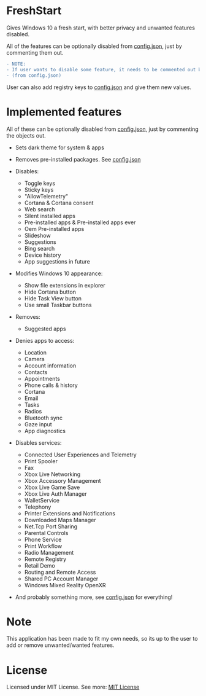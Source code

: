 # FreshStart
Gives Windows 10 a fresh start, with better privacy and unwanted features disabled.

All of the features can be optionally disabled from [config.json](https://github.com/JokkeeZ/FreshStart/blob/main/FreshStart/config.json), just by commenting them out.

```diff
- NOTE: 
- If user wants to disable some feature, it needs to be commented out before running the application!
- (from config.json)
```

User can also add registry keys to [config.json](https://github.com/JokkeeZ/FreshStart/blob/main/FreshStart/config.json#L69) and give them new values.

# Implemented features
All of these can be optionally disabled from [config.json](https://github.com/JokkeeZ/FreshStart/blob/main/FreshStart/config.json), just by commenting the objects out.

- Sets dark theme for system & apps
- Removes pre-installed packages. See [config.json](https://github.com/JokkeeZ/FreshStart/blob/main/FreshStart/config.json#L23)
  
- Disables:
  - Toggle keys
  - Sticky keys
  - "AllowTelemetry"
  - Cortana & Cortana consent
  - Web search
  - Silent installed apps
  - Pre-installed apps & Pre-installed apps ever
  - Oem Pre-installed apps
  - Slideshow
  - Suggestions
  - Bing search
  - Device history
  - App suggestions in future

- Modifies Windows 10 appearance:
  - Show file extensions in explorer
  - Hide Cortana button
  - Hide Task View button
  - Use small Taskbar buttons 

- Removes:
  - Suggested apps

- Denies apps to access:
  - Location
  - Camera
  - Account information
  - Contacts
  - Appointments
  - Phone calls & history
  - Cortana
  - Email
  - Tasks
  - Radios
  - Bluetooth sync
  - Gaze input
  - App diagnostics

- Disables services:
  - Connected User Experiences and Telemetry
  - Print Spooler
  - Fax
  - Xbox Live Networking
  - Xbox Accessory Management
  - Xbox Live Game Save
  - Xbox Live Auth Manager
  - WalletService
  - Telephony
  - Printer Extensions and Notifications
  - Downloaded Maps Manager
  - Net.Tcp Port Sharing
  - Parental Controls
  - Phone Service
  - Print Workflow
  - Radio Management
  - Remote Registry
  - Retail Demo
  - Routing and Remote Access
  - Shared PC Account Manager
  - Windows Mixed Reality OpenXR

- And probably something more, see [config.json](https://github.com/JokkeeZ/FreshStart/blob/main/FreshStart/config.json) for everything!

# Note
This application has been made to fit my own needs, so its up to the user to add or remove unwanted/wanted features.

# License
Licensed under MIT License. See more: [MIT License](https://github.com/JokkeeZ/FreshStart/blob/main/LICENSE)

